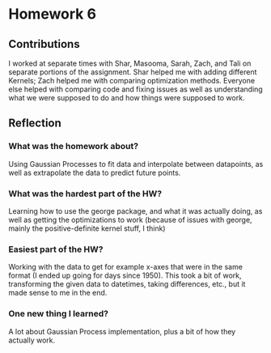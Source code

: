 # **Homework 6**

## Contributions
I worked at separate times with Shar, Masooma, Sarah, Zach, and Tali on separate portions of the assignment. Shar helped me with adding different Kernels; Zach helped me with comparing optimization methods. Everyone else helped with comparing code and fixing issues as well as understanding what we were supposed to do and how things were supposed to work.

## Reflection

### What was the homework about?
Using Gaussian Processes to fit data and interpolate between datapoints, as well as extrapolate the data to predict future points.

### What was the hardest part of the HW?
Learning how to use the george package, and what it was actually doing, as well as getting the optimizations to work (because of issues with george, mainly the positive-definite kernel stuff, I think)

### Easiest part of the HW?
Working with the data to get for example x-axes that were in the same format (I ended up going for days since 1950). This took a bit of work, transforming the given data to datetimes, taking differences, etc., but it made sense to me in the end.

### One new thing I learned?
A lot about Gaussian Process implementation, plus a bit of how they actually work.

